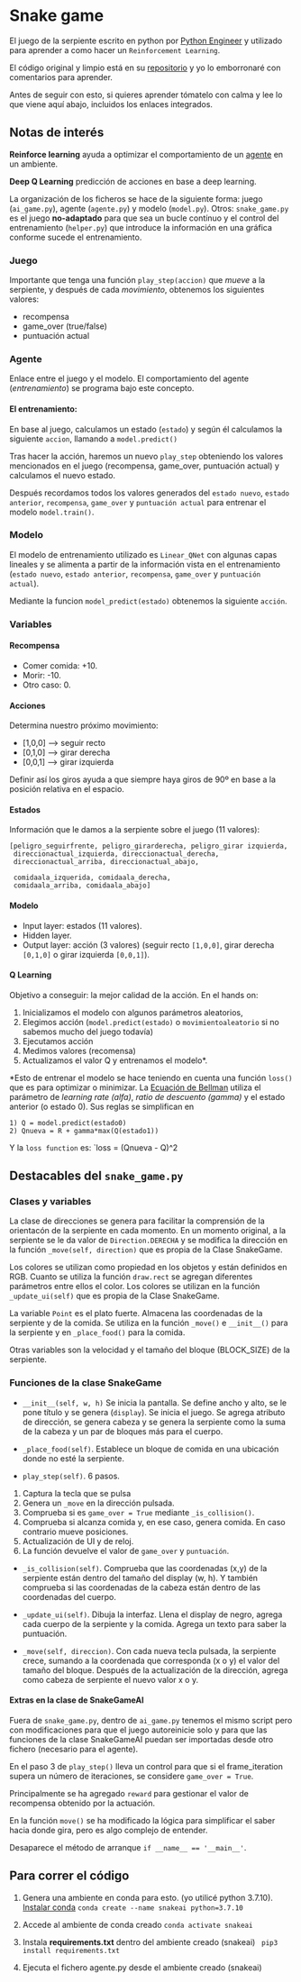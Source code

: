 # Snake game

El juego de la serpiente escrito en python por [Python Engineer](https://www.youtube.com/watch?v=PJl4iabBEz0&list=PLd_UDW5HeT0WDjh2QYCLoCrl--zmAFsK6&index=3&t=43s) y utilizado para aprender a como hacer un `Reinforcement Learning`. 

El código original y limpio está en su [repositorio](https://github.com/python-engineer/snake-ai-pytorch) y yo lo emborronaré con comentarios para aprender.

Antes de seguir con esto, si quieres aprender tómatelo con calma y lee lo que viene aquí abajo, incluidos los enlaces integrados.

## Notas de interés 

**Reinforce learning** ayuda a optimizar el comportamiento de un [agente](https://es.wikipedia.org/wiki/Agente_(software)) en un ambiente.

**Deep Q Learning** predicción de acciones en base a deep learning.

La organización de los ficheros se hace de la siguiente forma: juego (`ai_game.py`), agente (`agente.py`) y modelo (`model.py`). Otros: `snake_game.py` es el juego **no-adaptado** para que sea un bucle contínuo y el control del entrenamiento (`helper.py`) que introduce la información en una gráfica conforme sucede el entrenamiento. 

### Juego 

Importante que tenga una función `play_step(accion)` que *mueve* a la serpiente, y después de cada *movimiento*, obtenemos los siguientes valores:
* recompensa
* game_over (true/false)
* puntuación actual

### Agente

Enlace entre el juego y el modelo. El comportamiento del agente (*entrenamiento*) se programa bajo este concepto. 

#### El entrenamiento: 
En base al juego, calculamos un estado (`estado`) y según él calculamos la siguiente `accion`, llamando a `model.predict()`

Tras hacer la acción, haremos un nuevo `play_step` obteniendo los valores mencionados en el juego (recompensa, game_over, puntuación actual) y calculamos el nuevo estado.

Después recordamos todos los valores generados del `estado nuevo`, `estado anterior`, `recompensa`, `game_over` y `puntuación actual` para entrenar el modelo `model.train()`.

### Modelo

El modelo de entrenamiento utilizado es `Linear_QNet` con algunas capas lineales y se alimenta a partir de la información vista en el entrenamiento (`estado nuevo`, `estado anterior`, `recompensa`, `game_over` y `puntuación actual`).

Mediante la funcion `model_predict(estado)` obtenemos la siguiente `acción`.

### Variables

#### Recompensa
* Comer comida: +10.
* Morir: -10.
* Otro caso: 0.

#### Acciones
Determina nuestro próximo movimiento:
* [1,0,0] --> seguir recto
* [0,1,0] --> girar derecha
* [0,0,1] --> girar izquierda

Definir así los giros ayuda a que siempre haya giros de 90º en base a la posición relativa en el espacio.

#### Estados 
Información que le damos a la serpiente sobre el juego (11 valores):
```
[peligro_seguirfrente, peligro_girarderecha, peligro_girar izquierda,
 direccionactual_izquierda, direccionactual_derecha, 
 direccionactual_arriba, direccionactual_abajo,

 comidaala_izquerida, comidaala_derecha,
 comidaala_arriba, comidaala_abajo]
```

#### Modelo 

* Input layer: estados (11 valores).
* Hidden layer.
* Output layer: acción (3 valores) (seguir recto `[1,0,0]`, girar derecha `[0,1,0]` o girar izquierda `[0,0,1]`).


#### Q Learning 

Objetivo a conseguir: la mejor calidad de la acción.
En el hands on: 
1. Inicializamos el modelo con algunos parámetros aleatorios, 
2. Elegimos acción (`model.predict(estado)` o `movimientoaleatorio` si no sabemos mucho del juego todavía)
3. Ejecutamos acción
4. Medimos valores (recomensa)
5. Actualizamos el valor Q y entrenamos el modelo*.

*Esto de entrenar el modelo se hace teniendo en cuenta una función `loss()` que es para optimizar o minimizar. 
La [Ecuación de Bellman](https://es.wikipedia.org/wiki/Ecuaci%C3%B3n_de_Bellman) utiliza el parámetro de *learning rate (alfa)*, *ratio de descuento (gamma)* y el estado anterior (o estado 0). Sus reglas se simplifican en
```
1) Q = model.predict(estado0)
2) Qnueva = R + gamma*max(Q(estado1))
```
Y la `loss function` es: `loss = (Qnueva - Q)^2


## Destacables del `snake_game.py`

### Clases y variables

La clase de direcciones se genera para facilitar la comprensión de la orientacón de la serpiente en cada momento. En un momento original, a la serpiente se le da valor de `Direction.DERECHA` y se modifica la dirección en la función `_move(self, direction)` que es propia de la Clase SnakeGame.

Los colores se utilizan como propiedad en los objetos y están definidos en RGB. Cuanto se utiliza la función `draw.rect` se agregan diferentes parámetros entre ellos el color. Los colores se utilizan en la función `_update_ui(self)` que es propia de la Clase SnakeGame.

La variable `Point` es el plato fuerte. Almacena las coordenadas de la serpiente y de la comida. Se utiliza en la función `_move()` e `__init__()` para la serpiente y en `_place_food()` para la comida.

Otras variables son la velocidad y el tamaño del bloque (BLOCK_SIZE) de la serpiente.

### Funciones de la clase SnakeGame

* `__init__(self, w, h)`
Se inicia la pantalla. Se define ancho y alto, se le pone título y se genera (`display`).
Se inicia el juego. Se agrega atributo de dirección, se genera cabeza y se genera la serpiente como la suma de la cabeza y un par de bloques más para el cuerpo.

* `_place_food(self)`. Establece un bloque de comida en una ubicación donde no esté la serpiente.

* `play_step(self)`. 6 pasos.

1. Captura la tecla que se pulsa
2. Genera un `_move` en la dirección pulsada.
3. Comprueba si es `game_over = True` mediante `_is_collision()`. 
4. Comprueba si alcanza comida y, en ese caso, genera comida. En caso contrario mueve posiciones.
5. Actualización de UI y de reloj.
6. La función devuelve el valor de `game_over` y `puntuación`.
  
* `_is_collision(self)`. Comprueba que las coordenadas (x,y) de la serpiente están dentro del tamaño del display (w, h). Y también comprueba si las coordenadas de la cabeza están dentro de las coordenadas del cuerpo.
  
* `_update_ui(self)`. Dibuja la interfaz. Llena el display de negro, agrega cada cuerpo de la serpiente y la comida. Agrega un texto para saber la puntuación.
  
* `_move(self, direccion)`. Con cada nueva tecla pulsada, la serpiente crece, sumando a la coordenada que corresponda (x o y) el valor del tamaño del bloque. Después de la actualización de la dirección, agrega como cabeza de serpiente el nuevo valor x o y.

#### Extras en la clase de SnakeGameAI

Fuera de `snake_game.py`, dentro de `ai_game.py` tenemos el mismo script pero con modificaciones para que el juego autoreinicie solo y para que las funciones de la clase SnakeGameAI puedan ser importadas desde otro fichero (necesario para el agente).

En el paso 3 de `play_step()` lleva un control para que si el frame_iteration supera un número de iteraciones, se considere `game_over = True`.

Principalmente se ha agregado `reward` para gestionar el valor de recompensa obtenido por la actuación.

En la función `move()` se ha modificado la lógica para simplificar el saber hacia donde gira, pero es algo complejo de entender.  

Desaparece el método de arranque `if __name__ == '__main__'`.

## Para correr el código

1. Genera una ambiente en conda para esto. (yo utilicé python 3.7.10). [Instalar conda](https://docs.conda.io/projects/conda/en/latest/user-guide/install/windows.html)
```conda create --name snakeai python=3.7.10```

2. Accede al ambiente de conda creado
```conda activate snakeai```

3. Instala **requirements.txt** dentro del ambiente creado (snakeai)
``` pip3 install requirements.txt```

4. Ejecuta el fichero agente.py desde el ambiente creado (snakeai)

